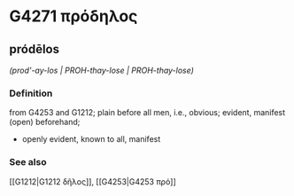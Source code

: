 # G4271 πρόδηλος

## pródēlos

_(prod'-ay-los | PROH-thay-lose | PROH-thay-lose)_

### Definition

from G4253 and G1212; plain before all men, i.e., obvious; evident, manifest (open) beforehand; 

- openly evident, known to all, manifest

### See also

[[G1212|G1212 δῆλος]], [[G4253|G4253 πρό]]
